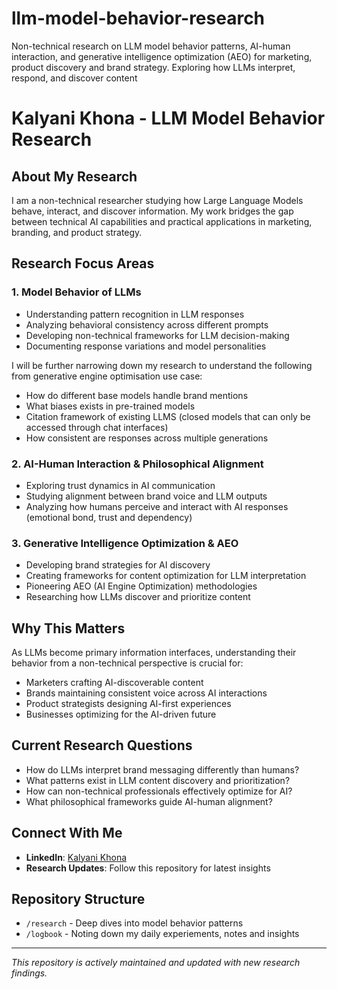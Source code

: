 # llm-model-behavior-research
Non-technical research on LLM model behavior patterns, AI-human interaction, and generative intelligence optimization (AEO) for marketing, product discovery and brand strategy. Exploring how LLMs interpret, respond, and discover content
# Kalyani Khona - LLM Model Behavior Research

## About My Research
I am a non-technical researcher studying how Large Language Models behave, interact, and discover information. My work bridges the gap between technical AI capabilities and practical applications in marketing, branding, and product strategy.

## Research Focus Areas

### 1. Model Behavior of LLMs
- Understanding pattern recognition in LLM responses
- Analyzing behavioral consistency across different prompts
- Developing non-technical frameworks for LLM decision-making
- Documenting response variations and model personalities

I will be further narrowing down my research to understand the following from generative engine optimisation use case:
- How do different base models handle brand mentions
- What biases exists in pre-trained models
- Citation framework of existing LLMS (closed models that can only be accessed through chat interfaces)
- How consistent are responses across multiple generations

### 2. AI-Human Interaction & Philosophical Alignment
- Exploring trust dynamics in AI communication
- Studying alignment between brand voice and LLM outputs
- Analyzing how humans perceive and interact with AI responses (emotional bond, trust and dependency)

### 3. Generative Intelligence Optimization & AEO
- Developing brand strategies for AI discovery
- Creating frameworks for content optimization for LLM interpretation
- Pioneering AEO (AI Engine Optimization) methodologies
- Researching how LLMs discover and prioritize content

## Why This Matters
As LLMs become primary information interfaces, understanding their behavior from a non-technical perspective is crucial for:
- Marketers crafting AI-discoverable content
- Brands maintaining consistent voice across AI interactions
- Product strategists designing AI-first experiences
- Businesses optimizing for the AI-driven future

## Current Research Questions
- How do LLMs interpret brand messaging differently than humans?
- What patterns exist in LLM content discovery and prioritization?
- How can non-technical professionals effectively optimize for AI?
- What philosophical frameworks guide AI-human alignment?

## Connect With Me
- **LinkedIn**: [Kalyani Khona](https://www.linkedin.com/in/kalyanikhona/)
- **Research Updates**: Follow this repository for latest insights

## Repository Structure
- `/research` - Deep dives into model behavior patterns
- `/logbook` - Noting down my daily experiements, notes and insights 

---
*This repository is actively maintained and updated with new research findings.*

